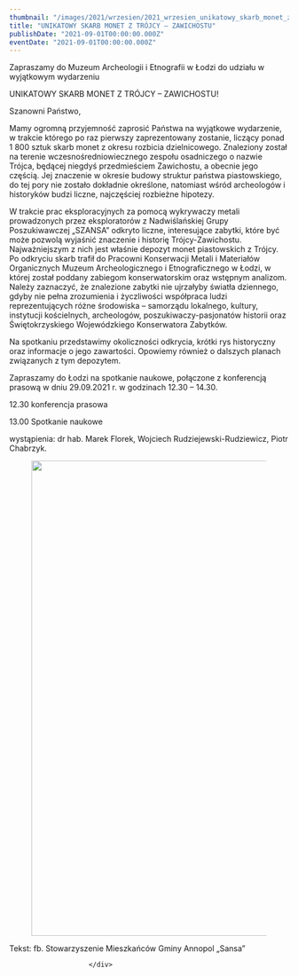 ```yaml
---
thumbnail: "/images/2021/wrzesien/2021_wrzesien_unikatowy_skarb_monet_z_tr_jcy_zawichostu_2021_09_unikatowy_skarb_monet_z_tr_jcy_zawichostu_242516860_2929107834022077_8464374853176965200_n.jpg"
title: "UNIKATOWY SKARB MONET Z TRÓJCY – ZAWICHOSTU"
publishDate: "2021-09-01T00:00:00.000Z"
eventDate: "2021-09-01T00:00:00.000Z"
---
```


<div class="entry-content">
							
							
<p>Zapraszamy do Muzeum Archeologii i Etnografii w Łodzi do udziału w wyjątkowym wydarzeniu</p>



<p>UNIKATOWY SKARB MONET Z TRÓJCY – ZAWICHOSTU!</p>



<p>Szanowni Państwo,</p>



<p>Mamy ogromną przyjemność zaprosić Państwa na wyjątkowe wydarzenie, w trakcie którego po raz pierwszy zaprezentowany zostanie, liczący ponad 1 800 sztuk skarb monet z okresu rozbicia dzielnicowego. Znaleziony został na terenie wczesnośredniowiecznego zespołu osadniczego o nazwie Trójca, będącej niegdyś przedmieściem Zawichostu, a obecnie jego częścią. Jej znaczenie w okresie budowy struktur państwa piastowskiego, do tej pory nie zostało dokładnie określone, natomiast wśród archeologów i historyków budzi liczne, najczęściej rozbieżne hipotezy.</p>



<p>W trakcie prac eksploracyjnych za pomocą wykrywaczy metali prowadzonych przez eksploratorów z Nadwiślańskiej Grupy Poszukiwawczej „SZANSA” odkryto liczne, interesujące zabytki, które być może pozwolą wyjaśnić znaczenie i historię Trójcy-Zawichostu. Najważniejszym z nich jest właśnie depozyt monet piastowskich z Trójcy. Po odkryciu skarb trafił do Pracowni Konserwacji Metali i Materiałów Organicznych Muzeum Archeologicznego i Etnograficznego w Łodzi, w której został poddany zabiegom konserwatorskim oraz wstępnym analizom. Należy zaznaczyć, że znalezione zabytki nie ujrzałyby światła dziennego, gdyby nie pełna zrozumienia i życzliwości współpraca ludzi reprezentujących różne środowiska – samorządu lokalnego, kultury, instytucji kościelnych, archeologów, poszukiwaczy-pasjonatów historii oraz Świętokrzyskiego Wojewódzkiego Konserwatora Zabytków.</p>



<p>Na spotkaniu przedstawimy okoliczności odkrycia, krótki rys historyczny oraz informacje o jego zawartości. Opowiemy również o dalszych planach związanych z tym depozytem.</p>



<p>Zapraszamy do Łodzi na spotkanie naukowe, połączone z konferencją prasową w dniu 29.09.2021 r. w godzinach 12.30 – 14.30.</p>



<p>12.30 konferencja prasowa</p>



<p>13.00 Spotkanie naukowe</p>



<p>wystąpienia: dr hab. Marek Florek, Wojciech Rudziejewski-Rudziewicz, Piotr Chabrzyk.</p>



<p><a href="https://www.facebook.com/szansaannopol/photos/a.1585858228347051/2929107827355411/?__cft__%5b0%5d=AZVD16PrpVAbKNMUVmKXI_s5BOzNrKRhpMbGTyndKslFxSyb9JLhjlnIevEsAcTKudzOn1uAmKzTxwhFjovmxzYnhKrGW4cuje4zx-vcFl2vYuQGzXd84anfJEcLXxYVjz1UIRB3o5iwP2uArYWo9doy&amp;__tn__=EH-R"></a></p>



<figure class="wp-block-image size-full"><a href="http://mgok-zawichost.pl/wp-content/uploads/2021/09/242516860_2929107834022077_8464374853176965200_n.jpg"><img fetchpriority="high" decoding="async" width="600" height="857" src="/images/2021/wrzesien/2021_wrzesien_unikatowy_skarb_monet_z_tr_jcy_zawichostu_2021_09_unikatowy_skarb_monet_z_tr_jcy_zawichostu_242516860_2929107834022077_8464374853176965200_n.jpg" alt="" class="wp-image-8200" srcset="/images/2021/wrzesien/2021_wrzesien_unikatowy_skarb_monet_z_tr_jcy_zawichostu_2021_09_unikatowy_skarb_monet_z_tr_jcy_zawichostu_242516860_2929107834022077_8464374853176965200_n.jpg 600w, /images/2021/wrzesien/242516860_2929107834022077_8464374853176965200_n-210x300.jpg 210w" sizes="(max-width: 600px) 100vw, 600px"></a></figure>



<p>Tekst: fb. Stowarzyszenie Mieszkańców Gminy Annopol „Sansa”</p>



<p><a href="https://www.facebook.com/szansaannopol/photos/a.1585858228347051/2929107827355411/?__cft__%5b0%5d=AZVD16PrpVAbKNMUVmKXI_s5BOzNrKRhpMbGTyndKslFxSyb9JLhjlnIevEsAcTKudzOn1uAmKzTxwhFjovmxzYnhKrGW4cuje4zx-vcFl2vYuQGzXd84anfJEcLXxYVjz1UIRB3o5iwP2uArYWo9doy&amp;__tn__=EH-R"></a></p>



<p></p>
						
						</div>
